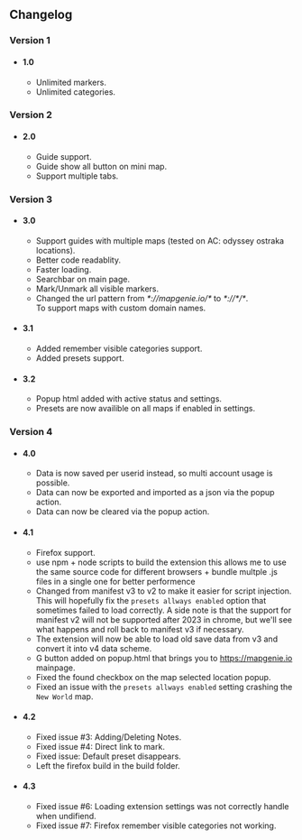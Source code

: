 ## Changelog
### Version 1
   * #### 1.0
      * Unlimited markers.
      * Unlimited categories.

### Version 2
   * #### 2.0
      * Guide support.
      * Guide show all button on mini map.
      * Support multiple tabs.

### Version 3
   * #### 3.0
      * Support guides with multiple maps (tested on AC: odyssey ostraka locations).
      * Better code readablity.
      * Faster loading.
      * Searchbar on main page.
      * Mark/Unmark all visible markers.
      * Changed the url pattern from _\*://mapgenie.io/\*_ to _*\://\*/\*_.<br>To support maps with custom domain names.
   * #### 3.1
      * Added remember visible categories support.
      * Added presets support.
   * #### 3.2
      * Popup html added with active status and settings.
      * Presets are now availible on all maps if enabled in settings.

### Version 4
   * #### 4.0
      * Data is now saved per userid instead, so multi account usage is possible.
      * Data can now be exported and imported as a json via the popup action.
      * Data can now be cleared via the popup action.
   * #### 4.1
      * Firefox support.
      * use npm + node scripts to build the extension this allows me to use the same source code for different browsers + bundle multple .js files in a single one for better performence
      * Changed from manifest v3 to v2 to make it easier for script injection.<br>
        This will hopefully fix the ```presets allways enabled``` option that sometimes failed to load correctly.
        A side note is that the support for manifest v2 will not be supported after 2023 in chrome, but we'll see what happens and roll back to manifest v3 if necessary.
      * The extension will now be able to load old save data from v3 and convert it into v4 data scheme.
      * G button added on popup.html that brings you to https://mapgenie.io mainpage.
      * Fixed the found checkbox on the map selected location popup.
      * Fixed an issue with the ```presets allways enabled``` setting crashing the `New World` map.
   * #### 4.2   
      * Fixed issue #3: Adding/Deleting Notes.
      * Fixed issue #4: Direct link to mark.
      * Fixed issue: Default preset disappears.
      * Left the firefox build in the build folder.
   * #### 4.3
      * Fixed issue #6: Loading extension settings was not correctly handle when undifiend.
      * Fixed issue #7: Firefox remember visible categories not working.